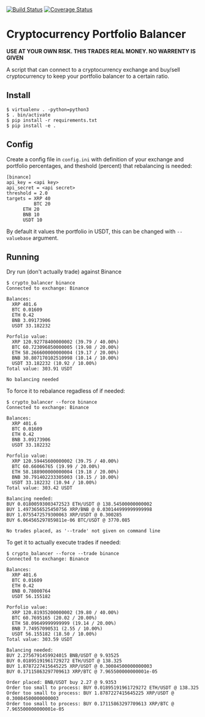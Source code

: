 [![Build Status](https://travis-ci.org/hammertoe/crypto_balancer.svg?branch=master)](https://travis-ci.org/hammertoe/crypto_balancer) [![Coverage Status](https://coveralls.io/repos/github/hammertoe/crypto_balancer/badge.svg?branch=master)](https://coveralls.io/github/hammertoe/crypto_balancer?branch=master)

# Cryptocurrency Portfolio Balancer

**USE AT YOUR OWN RISK. THIS TRADES REAL MONEY. NO WARRENTY IS GIVEN**

A script that can connect to a cryptocurrency exchange and buy/sell cryptocurrency to keep your portfolio balancer to a certain ratio.

## Install

```
$ virtualenv . -python=python3
$ . bin/activate
$ pip install -r requirements.txt
$ pip install -e .
```

## Config
Create a config file in `config.ini` with definition of your exchange and portfolio percentages, and theshold (percent) that rebalancing is needed:

```
[binance]
api_key = <api key>
api_secret = <api secret>
threshold = 2.0
targets = XRP 40
          BTC 20
	  ETH 20
	  BNB 10
	  USDT 10
```

By default it values the portfolio in USDT, this can be changed with `--valuebase` argument.

## Running

Dry run (don't actually trade) against Binance
```
$ crypto_balancer binance
Connected to exchange: Binance

Balances:
  XRP 401.6
  BTC 0.01609
  ETH 0.42
  BNB 3.09173906
  USDT 33.182232

Porfolio value:
  XRP 120.92778400000002 (39.79 / 40.00%)
  BTC 60.723096850000005 (19.98 / 20.00%)
  ETH 58.266600000000004 (19.17 / 20.00%)
  BNB 30.807170102510998 (10.14 / 10.00%)
  USDT 33.182232 (10.92 / 10.00%)
Total value: 303.91 USDT

No balancing needed
```

To force it to rebalance regadless of if needed:
```
$ crypto_balancer --force binance
Connected to exchange: Binance

Balances:
  XRP 401.6
  BTC 0.01609
  ETH 0.42
  BNB 3.09173906
  USDT 33.182232

Porfolio value:
  XRP 120.59445600000002 (39.75 / 40.00%)
  BTC 60.66066765 (19.99 / 20.00%)
  ETH 58.188900000000004 (19.18 / 20.00%)
  BNB 30.791402233305003 (10.15 / 10.00%)
  USDT 33.182232 (10.94 / 10.00%)
Total value: 303.42 USDT

Balancing needed:
BUY 0.01800593003472523 ETH/USDT @ 138.54500000000002
BUY 1.4973656525450756 XRP/BNB @ 0.030144999999999998
BUY 1.0755472579300063 XRP/USDT @ 0.300285
BUY 6.064565297859811e-06 BTC/USDT @ 3770.085

No trades placed, as '--trade' not given on command line
```

To get it to actually execute trades if needed:

```
$ crypto_balancer --force --trade binance
Connected to exchange: Binance

Balances:
  XRP 401.6
  BTC 0.01609
  ETH 0.42
  BNB 0.78000764
  USDT 56.155182

Porfolio value:
  XRP 120.81935200000002 (39.80 / 40.00%)
  BTC 60.7695165 (20.02 / 20.00%)
  ETH 58.09649999999999 (19.14 / 20.00%)
  BNB 7.74957090531 (2.55 / 10.00%)
  USDT 56.155182 (18.50 / 10.00%)
Total value: 303.59 USDT

Balancing needed:
BUY 2.2756791459924015 BNB/USDT @ 9.93525
BUY 0.01895191961729272 ETH/USDT @ 138.325
BUY 1.8787227415645225 XRP/USDT @ 0.30084500000000003
BUY 0.17115863297709613 XRP/BTC @ 7.965500000000001e-05

Order placed: BNB/USDT buy 2.27 @ 9.9353 
Order too small to process: BUY 0.01895191961729272 ETH/USDT @ 138.325
Order too small to process: BUY 1.8787227415645225 XRP/USDT @ 0.30084500000000003
Order too small to process: BUY 0.17115863297709613 XRP/BTC @ 7.965500000000001e-05
```
